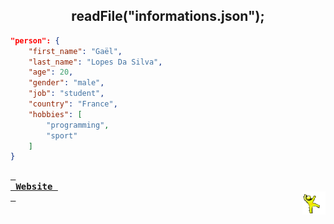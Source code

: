 <!--- last build: 2023-12-07 22:05:13.502357--->
<h2 align="center">readFile("informations.json");</h2>

~~~json
"person": {
    "first_name": "Gaël",
    "last_name": "Lopes Da Silva",
    "age": 20,
    "gender": "male",
    "job": "student",
    "country": "France",
    "hobbies": [
        "programming",
        "sport"
    ]
}
~~~

**[<kbd> <br> Website <br> </kbd>][Website]**
<img align="right" style="width:37px;" title="This is the yellow dancing man. Don't question him." alt="Too bad. He gone..." src="./img/yellow_man.gif">

[Website]: https://gael-lopes-da-silva.github.io/MyPortfolio/
